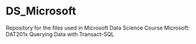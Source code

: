 # DS_Microsoft
 
Repository for the files used in Microsoft Data Science Course
Microsoft: DAT201x
Querying Data with Transact-SQL
